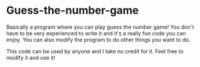 # Guess-the-number-game
Basically a program where you can play guess the number game! You don't have to be very experienced to write it and it's a really fun code you can enjoy. You can also modify the program to do other things you want to do.

This code can be used by anyone and I take no credit for it. Feel free to modify it and use it!
